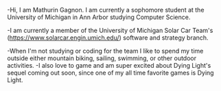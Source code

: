 -Hi, I am Mathurin Gagnon. I am currently a sophomore student at the University of Michigan in Ann Arbor studying Computer Science.

-I am currently a member of the University of Michigan Solar Car Team's (https://www.solarcar.engin.umich.edu/) software and strategy branch.

-When I'm not studying or coding for the team I like to spend my time outside either mountain biking, sailing, swimming, or other outdoor activities.
-I also love to game and am super excited about Dying Light's sequel coming out soon, since one of my all time favorite games is Dying Light.

<!---
mtgagnon/mtgagnon is a ✨ special ✨ repository because its `README.md` (this file) appears on your GitHub profile.
You can click the Preview link to take a look at your changes.
--->
